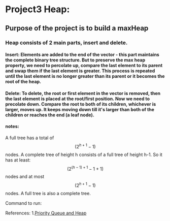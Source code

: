 # Project3 Heap:
## Purpose of the project is to build a maxHeap

### Heap consists of 2 main parts, insert and delete. 
#### Insert: Elements are added to the end of the vector - this part maintains the complete binary tree structure. But to preserve the max heap property, we need to percolate up, compare the last element to its parent and swap them if the last element is greater. This process is repeated until the last element is no longer greater than its parent or it becomes the root of the heap.

#### Delete: To delete, the root or first element in the vector is removed, then the last element is placed at the root/first position. Now we need to precolate down. Compare the root to both of its children, whichever is larger, moves up. It keeps moving down till it's larger than both of the children or reaches the end (a leaf node).


#### notes:
A full tree has a total of $$(2^ {h + 1} - 1)$$ nodes.  A complete tree of height h consists of a full tree of height h-1. So it has at least: $$(2^ {(h - 1) + 1} - 1 + 1)$$ nodes and at most $$(2^ {h + 1} - 1)$$ nodes. A full tree is also a complete tree. 

Command to run:


References:
1.[Priority Queue and Heap](https://www.cs.hunter.cuny.edu/~sweiss/course_materials/csci335/lecture_notes/chapter06.pdf)
